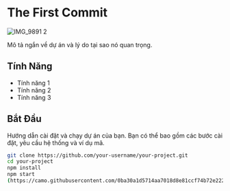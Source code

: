 # The First Commit

![IMG_9891 2](https://github.com/hlongday-creator/Test/assets/97356724/9a3140dd-72f7-46fe-bb8b-38f9228971f8)

Mô tả ngắn về dự án và lý do tại sao nó quan trọng.

## Tính Năng

- Tính năng 1
- Tính năng 2
- Tính năng 3

## Bắt Đầu

Hướng dẫn cài đặt và chạy dự án của bạn. Bạn có thể bao gồm các bước cài đặt, yêu cầu hệ thống và ví dụ mã.

```bash
git clone https://github.com/your-username/your-project.git
cd your-project
npm install
npm start
(https://camo.githubusercontent.com/0ba30a1d5714aa7018d8e81ccf74b72e222736a156f89e70014fdb045ac8c5eb/68747470733a2f2f6769746875622d70726f66696c652d74726f7068792e76657263656c2e6170702f3f757365726e616d653d6e676f6332303033267468656d653d7261646963616c266e6f2d6672616d653d66616c7365266e6f2d62673d66616c7365266d617267696e2d773d34)

